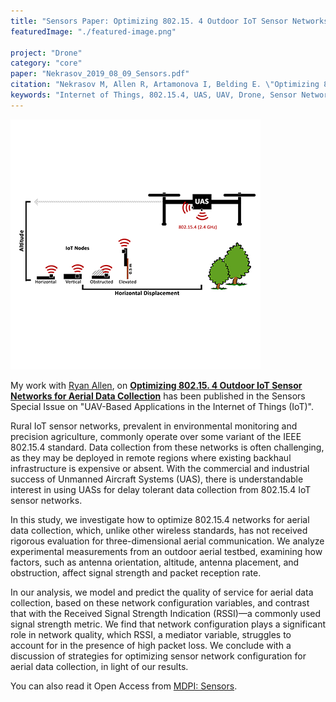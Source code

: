 ```yaml
---
title: "Sensors Paper: Optimizing 802.15. 4 Outdoor IoT Sensor Networks for Aerial Data Collection"
featuredImage: "./featured-image.png" 

project: "Drone"
category: "core"
paper: "Nekrasov_2019_08_09_Sensors.pdf"
citation: "Nekrasov M, Allen R, Artamonova I, Belding E. \"Optimizing 802.15. 4 Outdoor IoT Sensor Networks for Aerial Data Collection\". MDPI Sensors. Jan 2019."
keywords: "Internet of Things, 802.15.4, UAS, UAV, Drone, Sensor Network,Wireless Networks, Precision Agriculture, Aerial networks."
---
```



<div class="img-right"><img src="./featured-image.png" alt="IoT Sensing Project"></div>

My work with [Ryan Allen](https://www.linkedin.com/in/ryan-allen-ba5560124/), on **[Optimizing 802.15. 4 Outdoor IoT Sensor Networks for Aerial Data Collection](/papers/Nekrasov_2019_08_09_Sensors.pdf)** has been published in the Sensors Special Issue on "UAV-Based Applications in the Internet of Things (IoT)". 


Rural IoT sensor networks, prevalent in environmental monitoring and precision agriculture, commonly operate over some variant of the IEEE 802.15.4 standard. Data collection from these networks is often challenging, as they may be deployed in remote regions where existing backhaul infrastructure is expensive or absent. With the commercial and industrial success of Unmanned Aircraft Systems (UAS), there is understandable interest in using UASs for delay tolerant data collection from 802.15.4 IoT sensor networks. 

In this study, we investigate how to optimize 802.15.4 networks for aerial data collection, which, unlike other wireless standards, has not received rigorous evaluation for three-dimensional aerial communication. We analyze experimental measurements from an outdoor aerial testbed, examining how factors, such as antenna orientation, altitude, antenna placement, and obstruction, affect signal strength and packet reception rate. 

In our analysis, we model and predict the quality of service for aerial data collection, based on these network configuration variables, and contrast that with the Received Signal Strength Indication (RSSI)—a commonly used signal strength metric. We find that network configuration plays a significant role in network quality, which RSSI, a mediator variable, struggles to account for in the presence of high packet loss. We conclude with a discussion of strategies for optimizing sensor network configuration for aerial data collection, in light of our results.

You can also read it Open Access from [MDPI: Sensors](https://www.mdpi.com/1424-8220/19/16/3479/htm).

